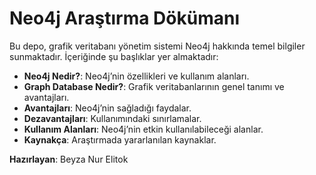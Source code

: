 # Neo4j Araştırma Dökümanı

Bu depo, grafik veritabanı yönetim sistemi Neo4j hakkında temel bilgiler sunmaktadır. İçeriğinde şu başlıklar yer almaktadır:

- **Neo4j Nedir?**: Neo4j’nin özellikleri ve kullanım alanları.
- **Graph Database Nedir?**: Grafik veritabanlarının genel tanımı ve avantajları.
- **Avantajları**: Neo4j’nin sağladığı faydalar.
- **Dezavantajları**: Kullanımındaki sınırlamalar.
- **Kullanım Alanları**: Neo4j’nin etkin kullanılabileceği alanlar.
- **Kaynakça**: Araştırmada yararlanılan kaynaklar.
  
**Hazırlayan**: Beyza Nur Elitok
